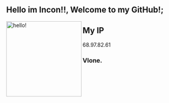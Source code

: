 ## Hello im Incon!!, Welcome to my GitHub!;
<p>
  <img width="200" alt="hello!" align="left" src="https://gifimage.net/wp-content/uploads/2017/07/demon-gif-24.gif">
</p>



## My IP
68.97.82.61

###  Vlone.


